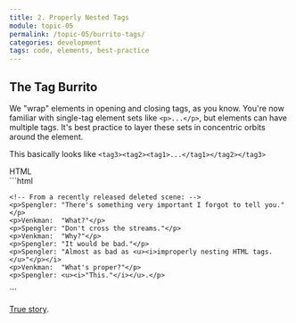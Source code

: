 ```yaml
---
title: 2. Properly Nested Tags
module: topic-05
permalink: /topic-05/burrito-tags/
categories: development
tags: code, elements, best-practice
---
```


<div class="divider-heading"></div>

## The Tag Burrito
We "wrap" elements in opening and closing tags, as you know. You're now familiar with single-tag element sets like `<p>...</p>`, but elements can have multiple tags. It's best practice to layer these sets in concentric orbits around the element.

This basically looks like `<tag3><tag2><tag1>...</tag1></tag2></tag3>`


<div class="code-heading">
  <span class="html">HTML</span>
</div>
```html
<!DOCTYPE html>

<html>
  <body>

    <!-- From a recently released deleted scene: -->
    <p>Spengler: "There's something very important I forgot to tell you."</p>
    <p>Venkman:  "What?"</p>
    <p>Spengler: "Don't cross the streams."</p>
    <p>Venkman:  "Why?"</p>
    <p>Spengler: "It would be bad."</p>
    <p>Spengler: "Almost as bad as <u><i>improperly nesting HTML tags.</u>"</p></i>
    <p>Venkman:  "What's proper?"</p>
    <p>Spengler: <u><i>"This."</i></u>.</p>

  </body>
</html>
```


<p class="img-caption"><a href="https://youtu.be/jyaLZHiJJnE" target="_blank">True story</a>.<p>
